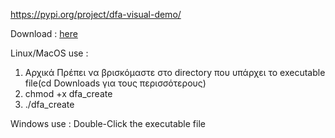 https://pypi.org/project/dfa-visual-demo/

Download : [here](https://github.com/spirosmaggioros/DFA_Visualization/releases/tag/v0.1)

Linux/MacOS
use :
1) Αρχικά Πρέπει να βρισκόμαστε στο directory που υπάρχει το executable file(cd Downloads για τους περισσότερους)
2) chmod +x dfa_create
3) ./dfa_create

Windows
use :
Double-Click the executable file

